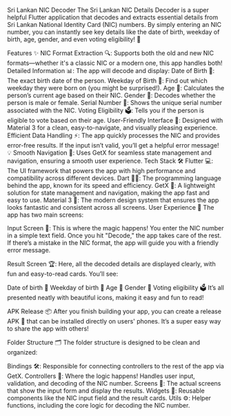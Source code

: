 Sri Lankan NIC Decoder
The Sri Lankan NIC Details Decoder is a super helpful Flutter application that decodes and extracts essential details from Sri Lankan National Identity Card (NIC) numbers. By simply entering an NIC number, you can instantly see key details like the date of birth, weekday of birth, age, gender, and even voting eligibility! 🎉

Features ✨
NIC Format Extraction 
🔍: Supports both the old and new NIC formats—whether it's a classic NIC or a modern one, this app handles both!
Detailed Information 
📊: The app will decode and display:
Date of Birth 
🎂: The exact birth date of the person.
Weekday of Birth 
📅: Find out which weekday they were born on (you might be surprised!).
Age 
🎉: Calculates the person’s current age based on their NIC.
Gender 
🚻: Decodes whether the person is male or female.
Serial Number 
🔢: Shows the unique serial number associated with the NIC.
Voting Eligibility 
🗳️: Tells you if the person is eligible to vote based on their age.
User-Friendly Interface 
🌟: Designed with Material 3 for a clean, easy-to-navigate, and visually pleasing experience.
Efficient Data Handling 
⚡: The app quickly processes the NIC and provides error-free results. If the input isn’t valid, you’ll get a helpful error message! 💡
Smooth Navigation 
🔄: Uses GetX for seamless state management and navigation, ensuring a smooth user experience.
Tech Stack 
🛠️
Flutter 
💻: The UI framework that powers the app with high performance and compatibility across different devices.
Dart 
🦸‍♂️: The programming language behind the app, known for its speed and efficiency.
GetX 
🚀: A lightweight solution for state management and navigation, making the app fast and easy to use.
Material 3 
🎨: The modern design system that ensures the app looks fantastic and consistent across all screens.
User Experience 
🎉
The app has two main screens:

Input Screen 
🎯: This is where the magic happens! You enter the NIC number in a simple text field. Once you hit "Decode," the app takes care of the rest. If there’s a mistake in the NIC format, the app will guide you with a friendly error message.

Result Screen 
🏆: Here, all the decoded details are displayed clearly, with fun and easy-to-read cards. You’ll see:

Date of birth 
🎂
Weekday of birth 
📅
Age 🎉
Gender 🚻
Voting eligibility 🗳️
It’s all presented neatly with beautiful icons, making it easy and fun to read!

APK Release 📦
After you finish building your app, you can create a release APK 📲 that can be installed directly on users' phones. It’s a super easy way to share the app with others!

Folder Structure 🗂️
The folder structure is designed to be clean and organized:

Bindings 🛠️: Responsible for connecting controllers to the rest of the app via GetX.
Controllers 🤖: Where the logic happens! Handles user input, validation, and decoding of the NIC number.
Screens 📱: The actual screens that show the input form and display the results.
Widgets 🔧: Reusable components like the NIC input field and the result cards.
Utils ⚙️: Helper functions, including the core logic for decoding the NIC number.
